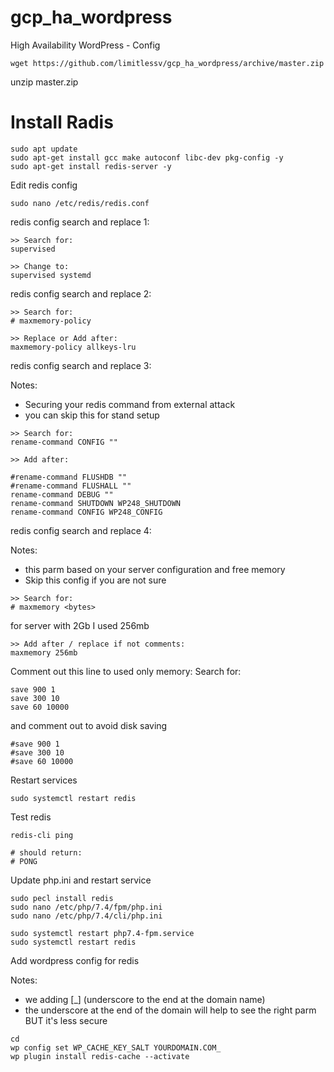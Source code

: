 # gcp_ha_wordpress

High Availability WordPress - Config
```
wget https://github.com/limitlessv/gcp_ha_wordpress/archive/master.zip
```
unzip master.zip


# Install Radis
```
sudo apt update
sudo apt-get install gcc make autoconf libc-dev pkg-config -y
sudo apt-get install redis-server -y
```

Edit redis config
```
sudo nano /etc/redis/redis.conf
```
redis config search and replace 1:
```
>> Search for:
supervised

>> Change to:
supervised systemd
```
redis config search and replace 2:
```
>> Search for:
# maxmemory-policy

>> Replace or Add after:
maxmemory-policy allkeys-lru
```

redis config search and replace 3:

Notes:
* Securing your redis command from external attack
* you can skip this for stand setup
```
>> Search for:
rename-command CONFIG ""

>> Add after:

#rename-command FLUSHDB ""
#rename-command FLUSHALL ""
rename-command DEBUG ""
rename-command SHUTDOWN WP248_SHUTDOWN
rename-command CONFIG WP248_CONFIG
```
redis config search and replace 4:

Notes:
* this parm based on your server configuration and free memory
* Skip this config if you are not sure
```
>> Search for:
# maxmemory <bytes>
```
for server with 2Gb I used 256mb
```
>> Add after / replace if not comments:
maxmemory 256mb
```

Comment out this line to used only memory:
Search for: 
```
save 900 1
save 300 10
save 60 10000
```
and comment out to avoid disk saving
```
#save 900 1
#save 300 10
#save 60 10000
```


Restart services
```
sudo systemctl restart redis
```
Test redis
```
redis-cli ping

# should return:
# PONG
```

Update php.ini and restart service
```
sudo pecl install redis
sudo nano /etc/php/7.4/fpm/php.ini
sudo nano /etc/php/7.4/cli/php.ini

sudo systemctl restart php7.4-fpm.service
sudo systemctl restart redis

```
Add wordpress config for redis

Notes:
* we adding [_] (underscore to the end at the domain name)
* the underscore at the end of the domain will help to see the right parm 
BUT it's less secure
```
cd 
wp config set WP_CACHE_KEY_SALT YOURDOMAIN.COM_
wp plugin install redis-cache --activate
```
